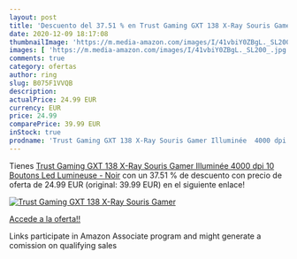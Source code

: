 ```yaml
---
layout: post
title: 'Descuento del 37.51 % en Trust Gaming GXT 138 X-Ray Souris Gamer '
date: 2020-12-09 18:17:08
thumbnailImage: 'https://m.media-amazon.com/images/I/41vbiY0ZBgL._SL200_.jpg'
images: [ 'https://m.media-amazon.com/images/I/41vbiY0ZBgL._SL200_.jpg' ]
comments: true
category: ofertas
author: ring
slug: B075F1VVQB
description:
actualPrice: 24.99 EUR
currency: EUR
price: 24.99
comparePrice: 39.99 EUR
inStock: true
prodname: 'Trust Gaming GXT 138 X-Ray Souris Gamer Illuminée  4000 dpi  10 Boutons  Led Lumineuse - Noir'
---
```


Tienes [Trust Gaming GXT 138 X-Ray Souris Gamer Illuminée  4000 dpi  10 Boutons  Led Lumineuse - Noir](https://www.amazon.fr/dp/B075F1VVQB/?tag=tolees0d-21) con un 37.51 % de descuento con precio de oferta de 24.99 EUR (original: 39.99 EUR) en el siguiente enlace!

[![Trust Gaming GXT 138 X-Ray Souris Gamer ](https://m.media-amazon.com/images/I/41vbiY0ZBgL._SL200_.jpg)](https://www.amazon.fr/dp/B075F1VVQB/?tag=tolees0d-21)

[Accede a la oferta!!](https://www.amazon.fr/dp/B075F1VVQB/?tag=tolees0d-21)

Links participate in Amazon Associate program and might generate a comission on qualifying sales


